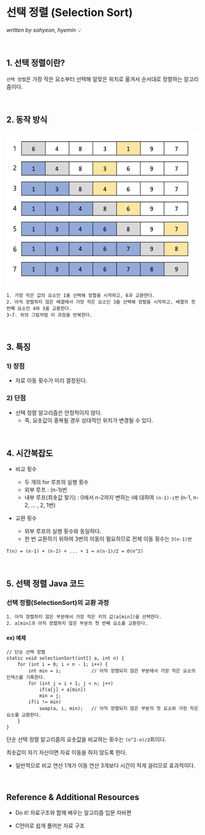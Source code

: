 # 선택 정렬 (Selection Sort)
*written by sohyeon, hyemin 💡*

<br>

## 1. 선택 정렬이란?

`선택 정렬`은 가장 작은 요소부터 선택해 알맞은 위치로 옮겨서 순서대로 정렬하는 알고리즘이다.  

<br>

## 2. 동작 방식

<img src="./resources/SelectionSort.jpg" height="400px">

```
1. 가장 작은 값의 요소인 1을 선택해 정렬을 시작하고, 6과 교환한다.
2. 아직 정렬하지 않은 배열에서 가장 작은 요소인 3을 선택해 정렬을 시작하고, 배열의 첫 번째 요소인 4와 3을 교환한다.
3~7. 위의 그림처럼 이 과정을 반복한다.
```

<br>

## 3. 특징

### 1) 장점
- 자료 이동 횟수가 미리 결정된다.  

### 2) 단점
- 선택 정렬 알고리즘은 안정적이지 않다.  
    * 즉, 요솟값이 중복될 경우 상대적인 위치가 변경될 수 있다. 

<br>

## 4. 시간복잡도

- 비교 횟수
    * 두 개의 for 루프의 실행 횟수
    * 외부 루프 : (n-1)번  
    * 내부 루프(최솟값 찾기) : 0에서 n-2까지 변하는 i에 대하여 `(n-1)-i번` (n-1, n-2, ... , 2, 1번)  

- 교환 횟수
    * 외부 루프의 실행 횟수와 동일하다.  
    * 한 번 교환하기 위하여 3번의 이동이 필요하므로 전체 이동 횟수는 `3(n-1)번`  

```
T(n) = (n-1) + (n-2) + ... + 1 = n(n-1)/2 = O(n^2)
```

<br>

## 5. 선택 정렬 Java 코드

### 선택 정렬(SelectionSort)의 교환 과정
```
1. 아직 정렬하지 않은 부분에서 가장 작은 키의 값(a[min])을 선택한다.  
2. a[min]과 아직 정렬하지 않은 부분의 첫 번째 요소를 교환한다.
```

#### ex) 예제
```
// 단순 선택 정렬
static void selectionSort(int[] a, int n) {
    for (int i = 0; i < n - 1; i++) {
        int min = i;           // 아직 정렬되지 않은 부분에서 가장 작은 요소의 인덱스를 기록한다.
        for (int j = i + 1; j < n; j++)
            if(a[j] < a[min])
            min = j;
        if(i != min)
            swap(a, i, min);   // 아직 정렬되지 않은 부분의 첫 요소와 가장 작은 요소를 교환한다. 
    }
}
```

단순 선택 정렬 알고리즘의 요솟값을 비교하는 횟수는 `(n^2-n)/2`회이다.  
  
최솟값이 자기 자신이면 자료 이동을 하지 않도록 한다.  
* 일반적으로 비교 연산 1개가 이동 연산 3개보다 시간이 적게 걸리므로 효과적이다.  

<br>

## Reference & Additional Resources
* Do it! 자료구조와 함께 배우는 알고리즘 입문 자바편

* C언어로 쉽게 풀어쓴 자료 구조  



